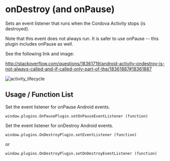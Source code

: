 onDestroy (and onPause)
========================

Sets an event listener that runs when the Cordova Activity stops (is destroyed).

Note that this event does not always run. It is safer to use onPause -- this plugin includes onPause as well.

See the following link and image:

http://stackoverflow.com/questions/18361719/android-activity-ondestroy-is-not-always-called-and-if-called-only-part-of-the/18361887#18361887

![activity_lifecycle](https://developer.android.com/images/activity_lifecycle.png)

Usage / Function List
----------------------

Set the event listener for onPause Android events.
````
window.plugins.OnPausePlugin.setOnPauseEventListener (function)
````

Set the event listener for onDestroy Android events.
````
window.plugins.OnDestroyPlugin.setEventListener (function)
````
or
````
window.plugins.OnDestroyPlugin.setOnDestroyEventListener (function)
````


